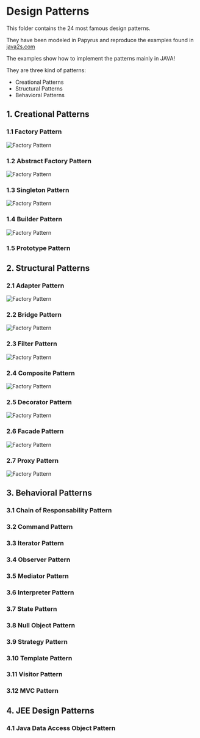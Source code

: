 # Design Patterns

This folder contains the 24 most famous design patterns.

They have been modeled in Papyrus and reproduce the examples found in [java2s.com](http://www.java2s.com/Tutorials/Java/Java_Design_Patterns/0100__Java_Decorator_Pattern.htm) 

The examples show how to implement the patterns mainly in JAVA!

They are three kind of patterns:

* Creational Patterns
* Structural Patterns
* Behavioral Patterns

## 1. Creational Patterns

### 1.1 Factory Pattern
![Factory Pattern](./resources/diagrams/FactoryPattern.PNG)
### 1.2 Abstract Factory Pattern
![Factory Pattern](./resources/diagrams/AbstractFactoryPattern.PNG)
### 1.3 Singleton Pattern
![Factory Pattern](./resources/diagrams/SingletonPattern.PNG)
### 1.4 Builder Pattern
![Factory Pattern](./resources/diagrams/BuilderPattern.PNG)
### 1.5 Prototype Pattern


## 2. Structural Patterns
### 2.1 Adapter Pattern
![Factory Pattern](./resources/diagrams/AdapterPattern.PNG)
### 2.2 Bridge Pattern
![Factory Pattern](./resources/diagrams/BridgePattern.PNG)
### 2.3 Filter Pattern
![Factory Pattern](./resources/diagrams/FilterPattern.PNG)
### 2.4 Composite Pattern
![Factory Pattern](./resources/diagrams/CompositePattern.PNG)
### 2.5 Decorator Pattern
![Factory Pattern](./resources/diagrams/DecoratorPattern.PNG)
### 2.6 Facade Pattern
![Factory Pattern](./resources/diagrams/FacadePattern.PNG)
### 2.7 Proxy Pattern
![Factory Pattern](./resources/diagrams/ProxyPattern.PNG)

## 3. Behavioral Patterns
### 3.1 Chain of Responsability Pattern
### 3.2 Command Pattern
### 3.3 Iterator Pattern
### 3.4 Observer Pattern
### 3.5 Mediator Pattern
### 3.6 Interpreter Pattern 
### 3.7 State Pattern
### 3.8 Null Object Pattern 
### 3.9 Strategy Pattern
### 3.10 Template Pattern
### 3.11 Visitor Pattern
### 3.12 MVC Pattern

## 4. JEE Design Patterns
### 4.1 Java Data Access Object Pattern
